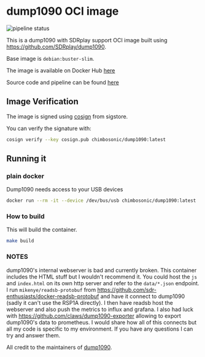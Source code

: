 # dump1090 OCI image

![pipeline status](https://github.com/chimbosonic/dump1090-container/actions/workflows/main.yml/badge.svg?branch=main)

This is a dump1090 with SDRplay support OCI image built using https://github.com/SDRplay/dump1090.

Base image is `debian:buster-slim`.

The image is available on Docker Hub [here](https://hub.docker.com/repository/docker/chimbosonic/dump1090)

Source code and pipeline can be found [here](https://github.com/chimbosonic/dump1090-container)

## Image Verification

The image is signed using [cosign](https://github.com/sigstore/cosign) from sigstore.

You can verify the signature with:

```bash
cosign verify --key cosign.pub chimbosonic/dump1090:latest
```

## Running it

### plain docker

Dump1090 needs access to your USB devices

```bash
docker run --rm -it --device /dev/bus/usb chimbosonic/dump1090:latest
```

### How to build

This will build the container.

```bash
make build
```

### NOTES

dump1090's internal webserver is bad and currently broken. This container includes the HTML stuff but I wouldn't recommend it.
You could host the `js` and `index.html` on its own http server and refer to the `data/*.json` endpoint.
I run `mikenye/readsb-protobuf` from https://github.com/sdr-enthusiasts/docker-readsb-protobuf and have it connect to dump1090 (sadly it can't use the RSP1A directly). I then have readsb host the webserver and also push the metrics to influx and grafana.
I also had luck with https://github.com/claws/dump1090-exporter allowing to export dump1090's data to prometheus.
I would share how all of this connects but all my code is specific to my environment. If you have any questions I can try and answer them.


All credit to the maintainers of [dump1090](https://github.com/SDRplay/dump1090).